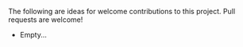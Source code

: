 The following are ideas for welcome contributions to this project.  Pull
requests are welcome!

* Empty...
